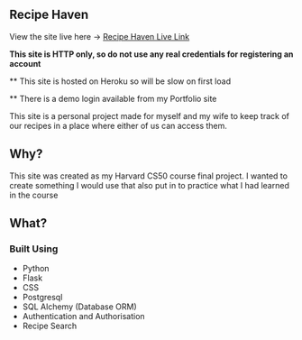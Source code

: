 ## Recipe Haven

View the site live here -> [Recipe Haven Live Link](https://recipe-haven.herokuapp.com)

**This site is HTTP only, so do not use any real credentials for registering an account**

** This site is hosted on Heroku so will be slow on first load

** There is a demo login available from my Portfolio site

This site is a personal project made for myself and my wife to keep track of our recipes in a place where either of us can access them.

## Why?

This site was created as my Harvard CS50 course final project. I wanted to create something I would use that also put in to practice what I had learned in the course

## What?
### Built Using
* Python
* Flask
* CSS
* Postgresql
* SQL Alchemy (Database ORM)
* Authentication and Authorisation
* Recipe Search
